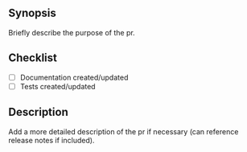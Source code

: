 ## Synopsis

Briefly describe the purpose of the pr.

## Checklist

- [ ] Documentation created/updated
- [ ] Tests created/updated

## Description

Add a more detailed description of the pr if necessary (can reference release
notes if included).
